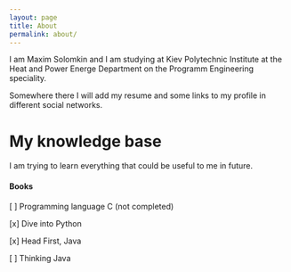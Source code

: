 ```yaml
---
layout: page
title: About
permalink: about/
---
```


I am Maxim Solomkin and I am studying at Kiev Polytechnic Institute 
at the Heat and Power Energe Department on the Programm Engineering 
speciality.

Somewhere there I will add my resume and some links to my profile 
in different social networks.

# My knowledge base

I am trying to learn everything that could be useful to me in future.

#### Books
[ ] Programming language C (not completed)

[x] Dive into Python

[x] Head First, Java

[ ] Thinking Java
